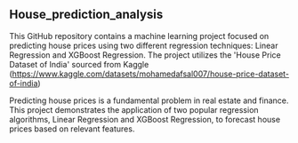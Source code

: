 ## House_prediction_analysis

This GitHub repository contains a machine learning project focused on predicting house prices using two different regression techniques: Linear Regression and XGBoost Regression. The project utilizes the 'House Price Dataset of India' sourced from Kaggle (https://www.kaggle.com/datasets/mohamedafsal007/house-price-dataset-of-india)


Predicting house prices is a fundamental problem in real estate and finance. This project demonstrates the application of two popular regression algorithms, Linear Regression and XGBoost Regression, to forecast house prices based on relevant features.


